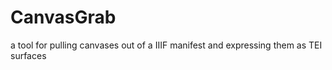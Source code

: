 # CanvasGrab
a tool for pulling canvases out of a IIIF manifest and expressing them as TEI surfaces
